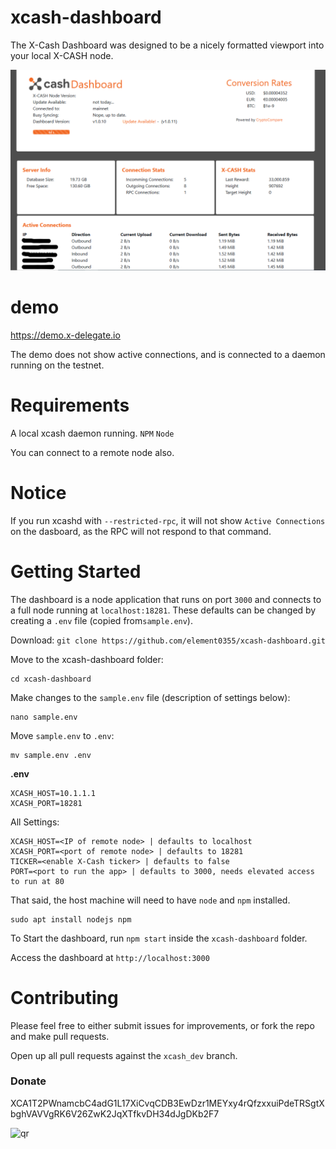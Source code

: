 # xcash-dashboard

The X-Cash Dashboard was designed to be a nicely formatted viewport into your local X-CASH node.

![screenshot](readme_assets/screenshot.png)

# demo

https://demo.x-delegate.io

The demo does not show active connections, and is connected to a daemon running on the testnet.

# Requirements

A local xcash daemon running.
`NPM`
`Node`

You can connect to a remote node also.

# Notice

If you run xcashd with `--restricted-rpc`, it will not show `Active Connections` on the dasboard, as the RPC will not respond to that command.

# Getting Started

The dashboard is a node application that runs on port `3000` and connects to a full node running at `localhost:18281`. These defaults can be changed by creating a `.env` file (copied from`sample.env`).

Download:
```git clone https://github.com/element0355/xcash-dashboard.git```

Move to the xcash-dashboard folder:
```
cd xcash-dashboard
```

Make changes to the `sample.env` file (description of settings below):
```
nano sample.env
```

Move `sample.env` to `.env`:
```
mv sample.env .env
```

**.env**

```
XCASH_HOST=10.1.1.1
XCASH_PORT=18281
```

All Settings:

```
XCASH_HOST=<IP of remote node> | defaults to localhost
XCASH_PORT=<port of remote node> | defaults to 18281
TICKER=<enable X-Cash ticker> | defaults to false
PORT=<port to run the app> | defaults to 3000, needs elevated access to run at 80
```

That said, the host machine will need to have `node` and `npm` installed.

```
sudo apt install nodejs npm
```

To Start the dashboard, run `npm start` inside the `xcash-dashboard` folder.

Access the dashboard at `http://localhost:3000`

# Contributing

Please feel free to either submit issues for improvements, or fork the repo and make pull requests.

Open up all pull requests against the `xcash_dev` branch.

### Donate

XCA1T2PWnamcbC4adG1L17XiCvqCDB3EwDzr1MEYxy4rQfzxxuiPdeTRSgtXbghVAVVgRK6V26ZwK2JqXTfkvDH34dJgDKb2F7

![qr](client/src/qr.jpg)
